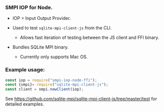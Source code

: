 ### SMPI IOP for Node.

- IOP = Input Output Provider.

- Used to test `sqlite-mpi-client-js` from the CLI.
    - Allows fast iteration of testing between the JS client and FFI binary. 
    
- Bundles SQLite MPI binary.
    - Currently only supports Mac OS.

### Example usage:

```js
const iop = require("smpi-iop-node-ffi");
const {smpi}= require("sqlite-mpi-client-js");
const client = smpi.newClient(iop);
```

See https://github.com/sqlite-mpi/sqlite-mpi-client-js/tree/master/test for detailed examples.
